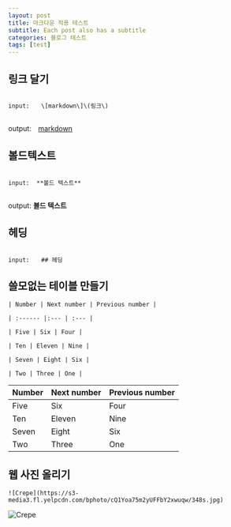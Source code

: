 ```yaml
---
layout: post
title: 마크다운 적용 테스트 
subtitle: Each post also has a subtitle
categories: 블로그 테스트
tags: [test]
---
```



## 링크 달기


<code>
input:　　\[markdown\]\(링크\) <br>
</code>

output:　[markdown](1)

## 볼드텍스트
<code>
input:  **볼드 텍스트**  <br>
</code>

output: **볼드 텍스트**


## 헤딩
<code>
input:　　## 헤딩
</code>





## 쓸모없는 테이블 만들기


```
| Number | Next number | Previous number |

| :------ |:--- | :--- |

| Five | Six | Four |

| Ten | Eleven | Nine |

| Seven | Eight | Six |

| Two | Three | One |
```

| Number | Next number | Previous number |
| :------ |:--- | :--- |
| Five | Six | Four |
| Ten | Eleven | Nine |
| Seven | Eight | Six |
| Two | Three | One |


## 웹 사진 올리기


```
![Crepe](https://s3-media3.fl.yelpcdn.com/bphoto/cQ1Yoa75m2yUFFbY2xwuqw/348s.jpg)
```
![Crepe](https://s3-media3.fl.yelpcdn.com/bphoto/cQ1Yoa75m2yUFFbY2xwuqw/348s.jpg)

